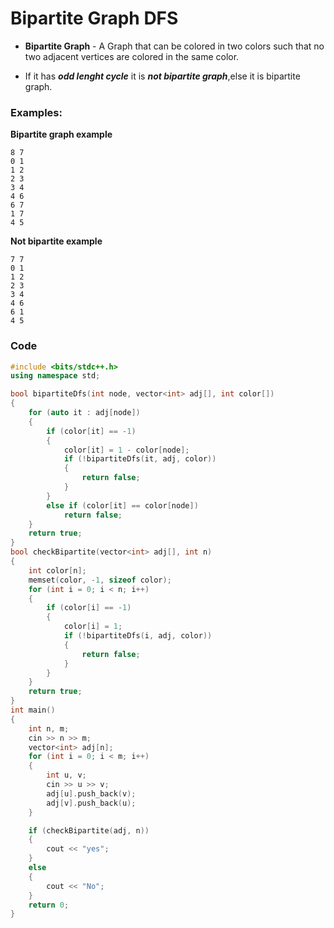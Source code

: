 # Bipartite Graph DFS

- **Bipartite Graph** - A Graph that can be colored in two colors such that no two adjacent vertices are colored in the same color.

- If it has **_odd lenght cycle_** it is **_not bipartite graph_**,else it is bipartite graph.

### Examples:

**Bipartite graph example**

```
8 7
0 1
1 2
2 3
3 4
4 6
6 7
1 7
4 5
```

**Not bipartite example**

```
7 7
0 1
1 2
2 3
3 4
4 6
6 1
4 5
```

### Code

```cpp
#include <bits/stdc++.h>
using namespace std;

bool bipartiteDfs(int node, vector<int> adj[], int color[])
{
    for (auto it : adj[node])
    {
        if (color[it] == -1)
        {
            color[it] = 1 - color[node];
            if (!bipartiteDfs(it, adj, color))
            {
                return false;
            }
        }
        else if (color[it] == color[node])
            return false;
    }
    return true;
}
bool checkBipartite(vector<int> adj[], int n)
{
    int color[n];
    memset(color, -1, sizeof color);
    for (int i = 0; i < n; i++)
    {
        if (color[i] == -1)
        {
            color[i] = 1;
            if (!bipartiteDfs(i, adj, color))
            {
                return false;
            }
        }
    }
    return true;
}
int main()
{
    int n, m;
    cin >> n >> m;
    vector<int> adj[n];
    for (int i = 0; i < m; i++)
    {
        int u, v;
        cin >> u >> v;
        adj[u].push_back(v);
        adj[v].push_back(u);
    }

    if (checkBipartite(adj, n))
    {
        cout << "yes";
    }
    else
    {
        cout << "No";
    }
    return 0;
}

```
